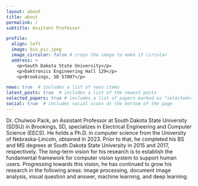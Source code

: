 ```yaml
---
layout: about
title: about
permalink: /
subtitle: Assitant Professor 

profile:
  align: left
  image: bio_pic.jpeg
  image_circular: false # crops the image to make it circular
  address: >
    <p>South Dakota State University</p>
    <p>Daktronics Engineering Hall 129</p>
    <p>Brookings, SD 57007</p>

news: true  # includes a list of news items
latest_posts: true  # includes a list of the newest posts
selected_papers: true # includes a list of papers marked as "selected={true}"
social: true  # includes social icons at the bottom of the page
---
```


Dr. Chulwoo Pack, an Assistant Professor at South Dakota State University (SDSU) in Brookings, SD, specializes in Electrical Engineering and Computer Science (EECS). He holds a Ph.D. in computer science from the University of Nebraska-Lincoln, obtained in 2023. Prior to that, he completed his BS and MS degrees at South Dakota State University in 2015 and 2017, respectively. The long-term vision for his research is to establish the fundamental framework for computer vision system to support human users. Progressing towards this vision, he has continued to grow his research in the following areas: image processing, document image analysis, visual question and answer, machine learning, and deep learning.


<!--- 
Write your biography here. Tell the world about yourself. Link to your favorite [subreddit](http://reddit.com). You can put a picture in, too. The code is already in, just name your picture `prof_pic.jpg` and put it in the `img/` folder.

Put your address / P.O. box / other info right below your picture. You can also disable any of these elements by editing `profile` property of the YAML header of your `_pages/about.md`. Edit `_bibliography/papers.bib` and Jekyll will render your [publications page](/al-folio/publications/) automatically.

Link to your social media connections, too. This theme is set up to use [Font Awesome icons](http://fortawesome.github.io/Font-Awesome/) and [Academicons](https://jpswalsh.github.io/academicons/), like the ones below. Add your Facebook, Twitter, LinkedIn, Google Scholar, or just disable all of them.
--->